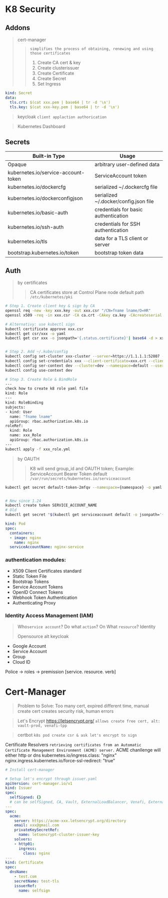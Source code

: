 # K8 Security
## Addons
> cert-manager 
>> `simplifies the process of obtaining, renewing and using those certificates`
>> 1. Create CA cert & key
>> 2. Create clusterissuer
>> 3. Create Certificate
>> 4. Create Secret
>> 5. Set Ingress
```yml
kind: Secret
data:
  tls.crt: $(cat xxx.pem | base64 | tr -d '\n')
  tls.key: $(cat xxx-key.pem | base64 | tr -d '\n')
```
> keycloak `client applaction authorication`

> Kubernetes Dashboard
## Secrets
|  Built-in Type	  |  Usage |
|---|---|
| Opaque |   arbitrary user-defined data |
| kubernetes.io/service-account-token| ServiceAccount token |
| kubernetes.io/dockercfg | serialized ~/.dockercfg file |
| kubernetes.io/dockerconfigjson | serialized ~/.docker/config.json file |
| kubernetes.io/basic-auth | credentials for basic authentication |
| kubernetes.io/ssh-auth | credentials for SSH authentication |
| kubernetes.io/tls | data for a TLS client or server|
| bootstrap.kubernetes.io/token | bootstrap token data |

## Auth
> by certificates
>> CA certificates store at Control Plane node default path `/etc/kubernetes/pki`

```bash
# Step 1. Create client key & sign by CA
openssl req -new -key xxx.key -out xxx.csr "/CN=fname lname/O=HR"
openssl x509 -req -in xxx.csr -CA ca.crt -CAkey ca.key -CAcreateserial -out xxx.crt -day 500

# Alternativy: use kubectl sign
kubectl certificate approve xxx.csr
kubectl get csr/xxx -o yaml
kubectl get csr xxx -o jsonpath='{.status.certificate}'| base64 -d > xxx.crt


# Step 2. Add ~/.kube/config
kubectl config set-cluster xxx-cluster --server=https://1.1.1.1:52807 --certificate-authority=ca.crt --embed-certs=true
kubectl config set-credentials xxx --client-certificate=xxx.crt --client-key=xxx.key --embed-certs=true
kubectl config ser-context dev --cluster=dev --namespace=default --user=xxx
kubectl config use-context dev

# Step 3. Create Role & BindRole
---
check how to create k8 role yaml file
kind: Role
---
kind: RoleBinding
subjects:
- kind: User
  name: "fname lname"
  apiGroup: rbac.authorization.k8s.io
roleRef:
  kind: Role
  name: xxx_Role
  apiGroup: rbac.authorization.k8s.io
---
kubectl apply -f xxx_role.yml


```
> by OAUTH
>> K8 will send group_id and OAUTH token;
>> Example: ServiceAccount Bearer Token default `/var/run/secrets/kubernetes.io/serviceaccount`
>> 
```bash
kubectl get secret default-token-2mfqv --namespace={namespace} -o yaml


# New since 1.24
kubectl create token SERVICE_ACCOUNT_NAME
# Old 
kubectl get secret "$(kubectl get serviceaccount default -o jsonpath='{.secrets[0].name}')"
```
```yaml
kind: Pod
spec:
  containers:
  - image: nginx
    name: nginx
  serviceAccountName: nginx-service
```
### authentication modules:
- X509 Client Certificates standard
- Static Token File
- Bootstrap Tokens
- Service Account Tokens
- OpenID Connect Tokens
- Webhook Token Authentication
- Authenticating Proxy

### Identity Access Management (IAM)
> Who`service account`? Do what `action`? On What `resource`?
Identity
>
> Opensource alt keycloak
> 
- Google Account
- Service Account
- Group
- Cloud ID

Police -> roles -> premission [service. resource. verb]

# Cert-Manager
> Problem to Solve: Too many cert, expired different time, manual create cert creates security risk, human errors

> Let's Encrypt https://letsencrypt.org/ `allows create free cert, alt: vault-prod, venafi-tpp`

> certbot `k8s pod create csr & ask let's encrypt to sign`

Certificate Resolvers `retrieving certificates from an Automatic Certificate Management Environment (ACME) server.`
ACME chanllenge will either http or dns
kubernetes.io/ingress.class: "nginx"
nginx.ingress.kubernetes.io/force-ssl-redirect: "true" 
```yml
# Install cert-manager

# Setup let's encrypt through issuer.yaml
apiVersion: cert-manager.io/v1
kind: Issuer
spec:
  selfSigned: {}
  # can be selfSigned, CA, Vault, ExternalLoadBalancer, Venafi, External, ACME
---
spec:
  acme:
    server: https://acme-xxx.letsencrypt.org/directory
    email: xxx@gmail.com
    privateKeySecretRef:
      name: letsencrypt-cluster-issuer-key
    solvers:
    - http01:
      ingress:
        class: nginx
---
kind: Certificate
spec:
  dnsName:
    - test.com
    secretName: test-tls
    issuerRef:
      name: selfsign
```